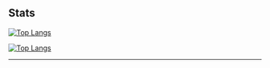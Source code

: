 <!-- ![Draichiboard](https://github.com/Draichi/draichiboard/blob/master/static/draichi.github.io_draichiboard_(fullhd).png) -->

<!--
<a href="https://draichiboard.vercel.app/" target="_blank"><img src="https://github.com/Draichi/draichiboard/blob/master/static/draichi.github.io_draichiboard_(fullhd).png" alt="Draichiboard: Draichi's personal dashboard"/></a>
-->

## Stats
[![Top Langs](https://github-readme-stats.vercel.app/api?username=Draichi&count_private=true&show_icons=true&theme=cobalt)](https://github.com/anuraghazra/github-readme-stats)

[![Top Langs](https://github-readme-stats.vercel.app/api/top-langs/?username=Draichi&layout=compact&theme=cobalt)](https://github.com/anuraghazra/github-readme-stats)

---

<!--
**Draichi/Draichi** is a ✨ _special_ ✨ repository because its `README.md` (this file) appears on your GitHub profile.


- :briefcase: I’m currently working on [@Talentify](https://github.com/Talentify) as the Frontend lead developer
- :notebook_with_decorative_cover: I’m currently learning Svelte
- :bust_in_silhouette: I’m looking to collaborate on decentralized applications
- :telephone_receiver: How to reach me: email me @ lucasdraichi@gmail.com or add me on discord `randy_marsh#8226`
- :hurtrealbad: Fun fact: My first programming language was C :relaxed:


Here are some ideas to get you started:

- 🔭 I’m currently working on ...
- 🌱 I’m currently learning ...
- 👯 I’m looking to collaborate on ...
- 🤔 I’m looking for help with ...
- 💬 Ask me about ...
- 📫 How to reach me: ...
- 😄 Pronouns: ...
- ⚡ Fun fact: ...
-->

<!--
:wrench: Check it out my [_Draichiboard_](https://draichiboard-v2.vercel.app/#/) (wip)
-->
